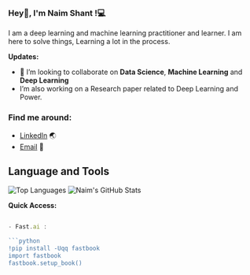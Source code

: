 ### Hey👋, I'm __Naim Shant__ !:computer:

I am a deep learning and machine learning practitioner and learner. I am here to solve things, Learning a lot in the process.

**Updates:**

- 👯 I’m looking to collaborate on **Data Science**, **Machine Learning** and **Deep Learning**
- I’m also working on a Research paper related to Deep Learning and Power.


### Find me around:

- [LinkedIn](https://www.linkedin.com/in/naimshant/) :earth_asia:
- [Email](mailto:naimshant@gmail.com) :email:

## **Language and Tools**

![Top Languages](https://github-readme-stats.vercel.app/api/top-langs/?username=i&theme=radical)
![Naim's GitHub Stats](https://github-readme-stats.vercel.app/api?username=iamshant&hide=prs,issues,contribs?username=ThinamXx&count_private=true?username=ThinamXx&show_icons=true&theme=radical)

**Quick Access:**

```javascript

- Fast.ai : 

​```python
!pip install -Uqq fastbook
import fastbook
fastbook.setup_book()
```

<!--
**imshant/iamshant** is a ✨ _special_ ✨ repository because its `README.md` (this file) appears on your GitHub profile.

Here are some ideas to get you started:
- 🔭 I’m currently working on ...
- 🌱 I’m currently learning ...
- 👯 I’m looking to collaborate on ...
- 🤔 I’m looking for help with ...
- 💬 Ask me about ...
- 📫 How to reach me: ...
- 😄 Pronouns: ...
- ⚡ Fun fact: ...
-->
